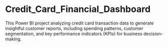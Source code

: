 # Credit_Card_Financial_Dashboard
This Power BI project analyzing credit card transaction data to generate insightful customer reports, including spending patterns, customer segmentation, and key performance indicators (KPIs) for business decision-making.
